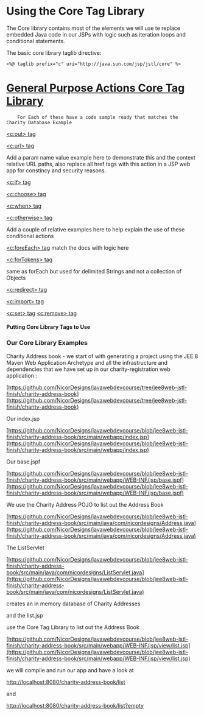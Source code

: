 # Using the Core Tag Library

The Core library contains most of the elements we will use te replace embedded Java code in our JSPs with logic such as iteration loops and conditional statements.

The basic core library taglib directive:

	<%@ taglib prefix="c" uri="http://java.sun.com/jsp/jstl/core" %>


# [General Purpose Actions Core Tag Library](https://jakarta.ee/specifications/tags/2.0/jakarta-tags-spec-2.0.html#general-purpose-actions-core-tag-library)

		For Each of these have a code sample ready that matches the Charity Database Example

[<c:out> tag](https://jakarta.ee/specifications/tags/2.0/jakarta-tags-spec-2.0.html#c:out)

[<c:url> tag](https://jakarta.ee/specifications/tags/2.0/jakarta-tags-spec-2.0.html#c:url)

Add a param name value example here to demonstrate this and the context relative URL paths, also replace all href tags with this action in a JSP web app for constincy and security reasons.

[<c:if> tag](https://jakarta.ee/specifications/tags/2.0/jakarta-tags-spec-2.0.html#cif)

[<c:choose> tag](https://jakarta.ee/specifications/tags/2.0/jakarta-tags-spec-2.0.html#cchoose)

[<c:when> tag](https://jakarta.ee/specifications/tags/2.0/jakarta-tags-spec-2.0.html#cwhen)

[<c:otherwise> tag](https://jakarta.ee/specifications/tags/2.0/jakarta-tags-spec-2.0.html#cotherwise)

Add a couple of relative examples here to help explain the use of these conditional actions


[<c:foreEach> tag](https://jakarta.ee/specifications/tags/2.0/jakarta-tags-spec-2.0.html#iterator-actions-core-tag-library) match the docs with logic here

[<c:forTokens> tag](https://jakarta.ee/specifications/tags/2.0/jakarta-tags-spec-2.0.html#c:forTokens) 

same as forEach but used for delimited Strings and not a collection of Objects

[<c:redirect> tag](https://jakarta.ee/specifications/tags/2.0/jakarta-tags-spec-2.0.html#credirect)

[<c:import> tag](https://jakarta.ee/specifications/tags/2.0/jakarta-tags-spec-2.0.html#cimport)

[<c:set> tag](https://jakarta.ee/specifications/tags/2.0/jakarta-tags-spec-2.0.html#c:set)
[<c:remove> tag](https://jakarta.ee/specifications/tags/2.0/jakarta-tags-spec-2.0.html#cremove)

#### Putting Core Library Tags to Use 
### Our Core Library Examples
Charity Address book - we start of with generating a project using the JEE 8 Maven Web Application Archetype and all the infrastructure and dependencies that we have set up in our charity-registration web application :

[https://github.com/NicorDesigns/javawebdevcourse/tree/jee8web-jstl-finish/charity-address-book](https://github.com/NicorDesigns/javawebdevcourse/tree/jee8web-jstl-finish/charity-address-book)

Our index.jsp

[https://github.com/NicorDesigns/javawebdevcourse/blob/jee8web-jstl-finish/charity-address-book/src/main/webapp/index.jsp](https://github.com/NicorDesigns/javawebdevcourse/blob/jee8web-jstl-finish/charity-address-book/src/main/webapp/index.jsp)


Our base.jspf

[https://github.com/NicorDesigns/javawebdevcourse/blob/jee8web-jstl-finish/charity-address-book/src/main/webapp/WEB-INF/jsp/base.jspf](https://github.com/NicorDesigns/javawebdevcourse/blob/jee8web-jstl-finish/charity-address-book/src/main/webapp/WEB-INF/jsp/base.jspf)

We use the Charity Address POJO to list out the Address Book

[https://github.com/NicorDesigns/javawebdevcourse/blob/jee8web-jstl-finish/charity-address-book/src/main/java/com/nicordesigns/Address.java](https://github.com/NicorDesigns/javawebdevcourse/blob/jee8web-jstl-finish/charity-address-book/src/main/java/com/nicordesigns/Address.java)


The ListServlet

[https://github.com/NicorDesigns/javawebdevcourse/blob/jee8web-jstl-finish/charity-address-book/src/main/java/com/nicordesigns/ListServlet.java](https://github.com/NicorDesigns/javawebdevcourse/blob/jee8web-jstl-finish/charity-address-book/src/main/java/com/nicordesigns/ListServlet.java)

creates an in memory database of Charity Addresses

and the list.jsp

use the Core Tag Library to list out the Address Book

[https://github.com/NicorDesigns/javawebdevcourse/blob/jee8web-jstl-finish/charity-address-book/src/main/webapp/WEB-INF/jsp/view/list.jsp](https://github.com/NicorDesigns/javawebdevcourse/blob/jee8web-jstl-finish/charity-address-book/src/main/webapp/WEB-INF/jsp/view/list.jsp)

we will compile and run our app and have a look at

[http://localhost:8080/charity-address-book/list](http://localhost:8080/charity-address-book/list)

and

[http://localhost:8080/charity-address-book/list?empty](http://localhost:8080/charity-address-book/list?empty)


